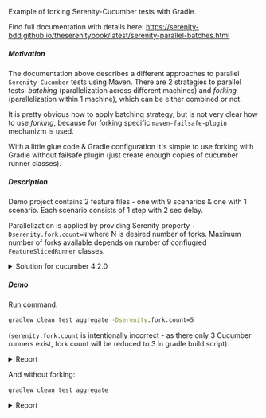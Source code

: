 Example of forking Serenity-Cucumber tests with Gradle.

Find full documentation with details here: https://serenity-bdd.github.io/theserenitybook/latest/serenity-parallel-batches.html

##### Motivation
The documentation above describes a different approaches to parallel `Serenity-Cucumber` tests using Maven. There are 2 strategies to parallel tests: *batching* (parallelization across different machines) and *forking* (parallelization within 1 machine), which can be either combined or not.

It is pretty obvious how to apply batching strategy, but is not very clear how to use *forking*, because for forking specific `maven-failsafe-plugin` mechanizm is used.

With a little glue code & Gradle configuration it's simple to use forking with Gradle without failsafe plugin (just create enough copies of cucumber runner classes).

##### Description
Demo project contains 2 feature files - one with 9 scenarios & one with 1 scenario. Each scenario consists of 1 step with 2 sec delay.

Parallelization is applied by providing Serenity property `-Dserenity.fork.count=N` where N is desired number of forks. Maximum number of forks available depends on number of confiugred `FeatureSlicedRunner` classes.

<details><summary>Solution for cucumber 4.2.0</summary>
<p>
Create some Cucumber runner classes, and also attach to them plugin `com.github.scormaq.SerenityCucumberForker` (the trick with plugin allows us to use `@BeforeAll` mechanizm, so we will set `serenity.fork.number` at runtime (sic!) but before slicing starts)
</p>
</details>

##### Demo
Run command:
```cmd
gradlew clean test aggregate -Dserenity.fork.count=5
```
(`serenity.fork.count` is intentionally incorrect - as there only 3 Cucumber runners exist, fork count will be reduced to 3 in gradle build script).
<details><summary>Report</summary>
<p>
![Serenity report](images/forked.png)
</p>
</details>


And without forking:
```cmd
gradlew clean test aggregate
```
<details><summary>Report</summary>
<p>
![Serenity report](images/no-fork.png)
</p>
</details>
